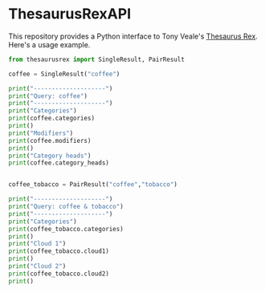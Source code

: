 # ThesaurusRexAPI
This repository provides a Python interface to Tony Veale's [Thesaurus Rex](http://ngrams.ucd.ie/therex3/).
Here's a usage example.

```python
from thesaurusrex import SingleResult, PairResult

coffee = SingleResult("coffee")

print("--------------------")
print("Query: coffee")
print("--------------------")
print("Categories")
print(coffee.categories)
print()
print("Modifiers")
print(coffee.modifiers)
print()
print("Category heads")
print(coffee.category_heads)


coffee_tobacco = PairResult("coffee","tobacco")

print("--------------------")
print("Query: coffee & tobacco")
print("--------------------")
print("Categories")
print(coffee_tobacco.categories)
print()
print("Cloud 1")
print(coffee_tobacco.cloud1)
print()
print("Cloud 2")
print(coffee_tobacco.cloud2)
print()
```

